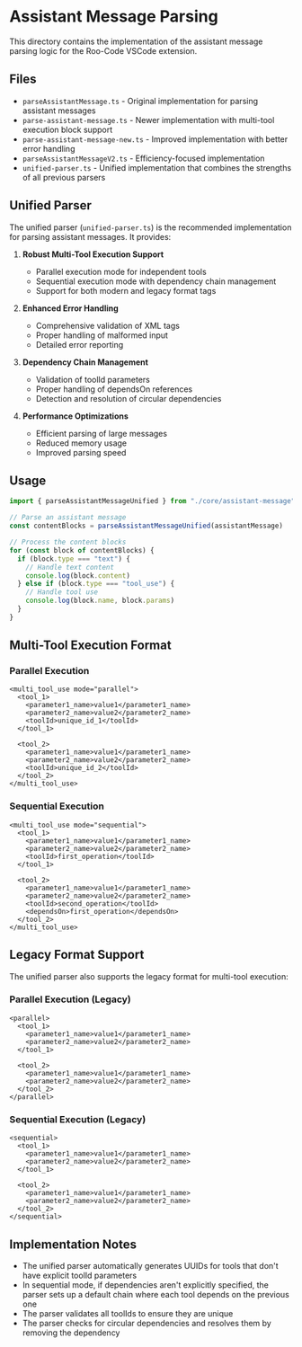 # Assistant Message Parsing

This directory contains the implementation of the assistant message parsing logic for the Roo-Code VSCode extension.

## Files

- `parseAssistantMessage.ts` - Original implementation for parsing assistant messages
- `parse-assistant-message.ts` - Newer implementation with multi-tool execution block support
- `parse-assistant-message-new.ts` - Improved implementation with better error handling
- `parseAssistantMessageV2.ts` - Efficiency-focused implementation
- `unified-parser.ts` - Unified implementation that combines the strengths of all previous parsers

## Unified Parser

The unified parser (`unified-parser.ts`) is the recommended implementation for parsing assistant messages. It provides:

1. **Robust Multi-Tool Execution Support**
   - Parallel execution mode for independent tools
   - Sequential execution mode with dependency chain management
   - Support for both modern and legacy format tags

2. **Enhanced Error Handling**
   - Comprehensive validation of XML tags
   - Proper handling of malformed input
   - Detailed error reporting

3. **Dependency Chain Management**
   - Validation of toolId parameters
   - Proper handling of dependsOn references
   - Detection and resolution of circular dependencies

4. **Performance Optimizations**
   - Efficient parsing of large messages
   - Reduced memory usage
   - Improved parsing speed

## Usage

```typescript
import { parseAssistantMessageUnified } from "./core/assistant-message"

// Parse an assistant message
const contentBlocks = parseAssistantMessageUnified(assistantMessage)

// Process the content blocks
for (const block of contentBlocks) {
  if (block.type === "text") {
    // Handle text content
    console.log(block.content)
  } else if (block.type === "tool_use") {
    // Handle tool use
    console.log(block.name, block.params)
  }
}
```

## Multi-Tool Execution Format

### Parallel Execution

```
<multi_tool_use mode="parallel">
  <tool_1>
    <parameter1_name>value1</parameter1_name>
    <parameter2_name>value2</parameter2_name>
    <toolId>unique_id_1</toolId>
  </tool_1>
  
  <tool_2>
    <parameter1_name>value1</parameter1_name>
    <parameter2_name>value2</parameter2_name>
    <toolId>unique_id_2</toolId>
  </tool_2>
</multi_tool_use>
```

### Sequential Execution

```
<multi_tool_use mode="sequential">
  <tool_1>
    <parameter1_name>value1</parameter1_name>
    <parameter2_name>value2</parameter2_name>
    <toolId>first_operation</toolId>
  </tool_1>
  
  <tool_2>
    <parameter1_name>value1</parameter1_name>
    <parameter2_name>value2</parameter2_name>
    <toolId>second_operation</toolId>
    <dependsOn>first_operation</dependsOn>
  </tool_2>
</multi_tool_use>
```

## Legacy Format Support

The unified parser also supports the legacy format for multi-tool execution:

### Parallel Execution (Legacy)

```
<parallel>
  <tool_1>
    <parameter1_name>value1</parameter1_name>
    <parameter2_name>value2</parameter2_name>
  </tool_1>
  
  <tool_2>
    <parameter1_name>value1</parameter1_name>
    <parameter2_name>value2</parameter2_name>
  </tool_2>
</parallel>
```

### Sequential Execution (Legacy)

```
<sequential>
  <tool_1>
    <parameter1_name>value1</parameter1_name>
    <parameter2_name>value2</parameter2_name>
  </tool_1>
  
  <tool_2>
    <parameter1_name>value1</parameter1_name>
    <parameter2_name>value2</parameter2_name>
  </tool_2>
</sequential>
```

## Implementation Notes

- The unified parser automatically generates UUIDs for tools that don't have explicit toolId parameters
- In sequential mode, if dependencies aren't explicitly specified, the parser sets up a default chain where each tool depends on the previous one
- The parser validates all toolIds to ensure they are unique
- The parser checks for circular dependencies and resolves them by removing the dependency